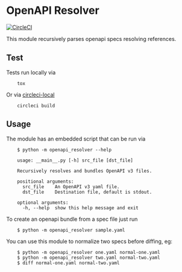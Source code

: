 # OpenAPI Resolver

[![CircleCI](https://circleci.com/gh/ioggstream/openapi-resolver.svg?style=svg)](https://circleci.com/gh/ioggstream/openapi-resolver)

This module recursively parses openapi specs resolving references.

## Test

Tests run locally via 

        tox

Or via [circleci-local](https://circleci.com/docs/2.0/local-cli/)

        circleci build 


## Usage

The module has an embedded script that can be run via

        $ python -m openapi_resolver --help

        usage: __main__.py [-h] src_file [dst_file]

        Recursively resolves and bundles OpenAPI v3 files.

        positional arguments:
          src_file    An OpenAPI v3 yaml file.
          dst_file    Destination file, default is stdout.

        optional arguments:
          -h, --help  show this help message and exit

To create an openapi bundle from a spec file just run

        $ python -m openapi_resolver sample.yaml

You can use this module to normalize two specs before diffing, eg:

        $ python -m openapi_resolver one.yaml normal-one.yaml
        $ python -m openapi_resolver two.yaml normal-two.yaml
        $ diff normal-one.yaml normal-two.yaml

